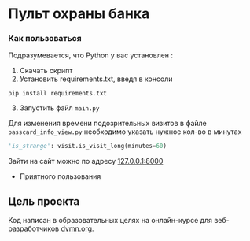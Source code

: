 # Пульт охраны банка

### Как пользоваться
Подразумевается, что Python у вас установлен :
1. Скачать скрипт
2. Установить requirements.txt, введя в консоли 
``` 
pip install requirements.txt
```
3. Запустить файл `main.py`

Для изменения времени подозрительных визитов в файле `passcard_info_view.py` необходимо указать нужное кол-во в минутах 
```py
'is_strange': visit.is_visit_long(minutes=60)
```
Зайти на сайт можно по адресу [127.0.0.1:8000](127.0.0.1:8000)
* Приятного пользования

## Цель проекта
Код написан в образовательных целях на онлайн-курсе для веб-разработчиков [dvmn.org](https://dvmn.org/).